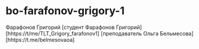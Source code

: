 # bo-farafonov-grigory-1
Фарафонов Григорий
[студент Фарафонов Григорий] [hhtps://t/me/TLT_Grigory_farafonov1]
[преподаватель Ольга Бельмесова] [hhtps://t.me/belmesovaoa]
